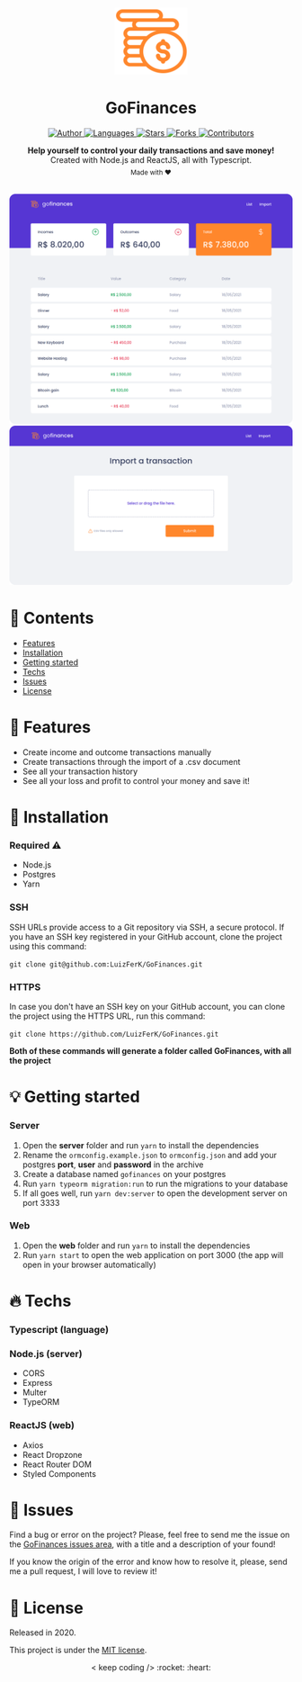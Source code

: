 <br />

<p align="center">
  <img alt="Logo" src="./.github/logo.png" width="130px" />
</p>

<h1 align="center" style="text-align: center;">GoFinances</h1>

<p align="center">
	<a href="https://github.com/LuizFerK">
		<img alt="Author" src="https://img.shields.io/badge/author-Luiz%20Fernando-8E54E9?style=flat" />
	</a>
	<a href="#">
		<img alt="Languages" src="https://img.shields.io/github/languages/count/LuizFerK/GoFinances?color=8E54E9&style=flat" />
	</a>
	<a href="hhttps://github.com/LuizFerK/GoFinances/stargazers">
		<img alt="Stars" src="https://img.shields.io/github/stars/LuizFerK/GoFinances?color=8E54E9&style=flat" />
	</a>
	<a href="https://github.com/LuizFerK/GoFinances/network/members">
		<img alt="Forks" src="https://img.shields.io/github/forks/LuizFerK/GoFinances?color=8E54E9&style=flat" />
	</a>
	<a href="https://github.com/LuizFerK/GoFinances/graphs/contributors">
		<img alt="Contributors" src="https://img.shields.io/github/contributors/LuizFerK/GoFinances?color=8E54E9&style=flat" />
	</a>
</p>

<p align="center">
	<b>Help yourself to control your daily transactions and save money!</b><br />
	<span>Created with Node.js and ReactJS, all with Typescript.</span><br />
	<sub>Made with ❤️</sub>
</p>

<br />

<img alt="Dashboard" src="./.github/dashboard.png" />
<img alt="Import" src="./.github/import.png" />

<br />

# :pushpin: Contents

- [Features](#rocket-features)
- [Installation](#wrench-installation)
- [Getting started](#bulb-getting-started)
- [Techs](#fire-techs)
- [Issues](#bug-issues)
- [License](#book-license)

# :rocket: Features

- Create income and outcome transactions manually
- Create transactions through the import of a .csv document
- See all your transaction history
- See all your loss and profit to control your money and save it!

# :wrench: Installation

### Required :warning:
- Node.js
- Postgres
- Yarn

### SSH

SSH URLs provide access to a Git repository via SSH, a secure protocol. If you have an SSH key registered in your GitHub account, clone the project using this command:

```git clone git@github.com:LuizFerK/GoFinances.git```

### HTTPS

In case you don't have an SSH key on your GitHub account, you can clone the project using the HTTPS URL, run this command:

```git clone https://github.com/LuizFerK/GoFinances.git```

**Both of these commands will generate a folder called GoFinances, with all the project**

# :bulb: Getting started

### Server

1. Open the **server** folder and run ```yarn``` to install the dependencies
2. Rename the ```ormconfig.example.json``` to ```ormconfig.json``` and add your postgres **port**, **user** and **password** in the archive
3. Create a database named ```gofinances``` on your postgres
4. Run ```yarn typeorm migration:run``` to run the migrations to your database
5. If all goes well, run ```yarn dev:server``` to open the development server on port 3333

### Web

1. Open the **web** folder and run ```yarn``` to install the dependencies
2. Run ```yarn start``` to open the web application on port 3000 (the app will open in your browser automatically)

# :fire: Techs

### Typescript (language)

### Node.js (server)
- CORS
- Express
- Multer
- TypeORM

### ReactJS (web)
- Axios
- React Dropzone
- React Router DOM
- Styled Components

# :bug: Issues

Find a bug or error on the project? Please, feel free to send me the issue on the [GoFinances issues area](https://github.com/LuizFerK/GoFinances/issues), with a title and a description of your found!

If you know the origin of the error and know how to resolve it, please, send me a pull request, I will love to review it!

# :book: License

Released in 2020.

This project is under the [MIT license](https://github.com/LuizFerK/GoFinances/blob/master/LICENSE).

<p align="center">
	< keep coding /> :rocket: :heart:
</p>
